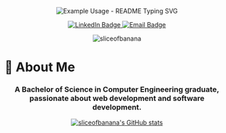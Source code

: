 <p align="center">
  <img src="https://readme-typing-svg.demolab.com/?lines=Hello,+how+are+you?;I'm+Genesis+Jr;I+do+website+for+a+living!&font=Fira%20Code&center=true&width=380&height=120&duration=4000&pause=1000" alt="Example Usage - README Typing SVG">
</p>

<div align="center">
 <a href="https://www.linkedin.com/in/genesis-esdrilon-jr-198ba31a0/">
    <img src="https://img.shields.io/badge/LinkedIn-blue?style=for-the-badge&logo=linkedin&logoColor=white" alt="LinkedIn Badge"/>
  </a>
  <a href="sliceofbanana02@gmail.com">
    <img src="https://img.shields.io/badge/Email-white?style=for-the-badge&logo=gmail&logoColor=black" alt="Email Badge"/>
  </a>
  <p> <img src="https://komarev.com/ghpvc/?username=sliceofbanana&label=Profile%20views&color=0e75b6&style=flat" alt="sliceofbanana" /> </p>
</div>

<div align="center">
<h1 align="left">🚀 About Me</h1>
 <h3>A Bachelor of Science in Computer Engineering graduate, passionate about web development and software development.</h3>
    <a href="https://github.com/sliceofbanana/github-readme-stats">
    <img src="https://github-readme-stats.vercel.app/api?username=sliceofbanana&show_icons=true" alt="sliceofbanana's GitHub stats" />
  </a>
</div>
  




